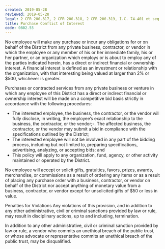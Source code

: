 ```yaml
---
created: 2019-05-28
reviewed: 2019-05-28
legal: 2 CFR 200.317, 2 CFR 200.318, 2 CFR 200.319, I.C. 74-401 et seq
title: Purchase Conflict of Interest
code: 0802.55
---
```



No employee will make any purchase or incur any obligations for or on behalf of the District from any private business, contractor, or vendor in which the employee or any member of his or her immediate family, his or her partner, or an organization which employs or is about to employ any of the parties indicated herein, has a direct or indirect financial or ownership interest. A financial interest is defined as an investment or relationship with the organization, with that interesting being valued at larger than 2% or $500, whichever is greater.

Purchases or contracted services from any private business or venture in which any employee of this District has a direct or indirect financial or ownership interest will be made on a competitive bid basis strictly in accordance with the following procedures:


- The interested employee, the business, the contractor, or the vendor will fully disclose, in writing, the employee’s exact relationship to the business, the contractor, or the vendor;-. The affected business, the contractor, or the vendor may submit a bid in compliance with the specifications outlined by the District;
- The interested employee will not be involved in any part of the bidding process, including but not limited to, preparing specifications, advertising, analyzing, or accepting bids; and
- This policy will apply to any organization, fund, agency, or other activity maintained or operated by the District.

No employee will accept or solicit gifts, gratuities, favors, prizes, awards, merchandise, or commissions as a result of ordering any items or as a result of placing any purchase order with a business, contractor, or vendor on behalf of the District nor accept anything of monetary value from a business, contractor, or vendor except for unsolicited gifts of $50 or less in value.

Penalties for Violations Any violations of this provision, and in addition to any other administrative, civil or criminal sanctions provided by law or rule, may result in disciplinary actions, up to and including, termination.

In addition to any other administrative, civil or criminal sanction provided by law or rule, a vendor who commits an unethical breach of the public trust, or whose advocate or representative commits an unethical breach of the public trust, may be disqualified.

